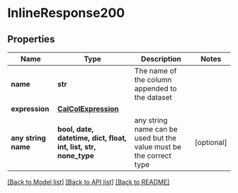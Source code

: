 # InlineResponse200


## Properties
Name | Type | Description | Notes
------------ | ------------- | ------------- | -------------
**name** | **str** | The name of the column appended to the dataset | 
**expression** | [**CalColExpression**](CalColExpression.md) |  | 
**any string name** | **bool, date, datetime, dict, float, int, list, str, none_type** | any string name can be used but the value must be the correct type | [optional]

[[Back to Model list]](../README.md#documentation-for-models) [[Back to API list]](../README.md#documentation-for-api-endpoints) [[Back to README]](../README.md)


